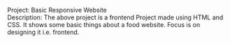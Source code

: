 <p>Project: Basic Responsive Website<br>
Description: The above project is a frontend Project made using HTML and CSS. It shows some basic things about a food website. Focus is on designing it i.e. frontend.
</p>
<br>